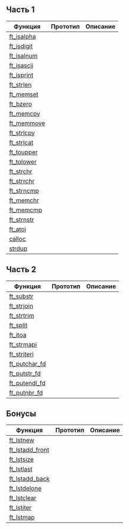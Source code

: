 ## Часть 1

| Функция       | Прототип      | Описание      |
| ------------- |---------------|---------------|
|[ft_isalpha]() | 
|[ft_isdigit]() |
|[ft_isalnum]() |
|[ft_isascii]() |
|[ft_isprint]() |
|[ft_strlen]()  |
|[ft_memset]()  |
|[ft_bzero]()   |
|[ft_memcpy]()  |
|[ft_memmove]() |
|[ft_strlcpy]() |
|[ft_strlcat]() |
|[ft_toupper]() |
|[ft_tolower]() |
|[ft_strchr]()  |
|[ft_strrchr]() |
|[ft_strncmp]() |
|[ft_memchr]()  |
|[ft_memcmp]()  |
|[ft_strnstr]() |
|[ft_atoi]()    | 
|[calloc]()     |
|[strdup]()     |


## Часть 2

| Функция         | Прототип      | Описание      |
| --------------- |---------------|---------------|
|[ft_substr]()    |
|[ft_strjoin]()   |
|[ft_strtrim]()   |
|[ft_split]()     |
|[ft_itoa]()      |
|[ft_strmapi]()   |
|[ft_striteri]()  |
|[ft_putchar_fd]()|
|[ft_putstr_fd]() |
|[ft_putendl_fd]()|
|[ft_putnbr_fd]() |


## Бонусы

| Функция           | Прототип      | Описание      |
| ----------------- |---------------|---------------|
|[ft_lstnew]()      |
|[ft_lstadd_front]()|
|[ft_lstsize]()     |
|[ft_lstlast]()     |
|[ft_lstadd_back]() |
|[ft_lstdelone]()   |
|[ft_lstclear]()    |
|[ft_lstiter]()     |
|[ft_lstmap]()      |


